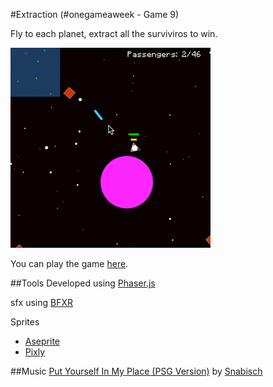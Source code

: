 #Extraction (#onegameaweek - Game 9)

Fly to each planet, extract all the surviviros to win.

![screenshot](screenshots/extraction.gif)

You can play the game [here](http://divideby5.com/games/extraction).

##Tools
Developed using [Phaser.js](http://phaser.io)

sfx using [BFXR](http://www.bfxr.net/)

Sprites
* [Aseprite](http://www.aseprite.org/)
* [Pixly](https://play.google.com/store/apps/details?id=com.meltinglogic.pixly)

##Music
[Put Yourself In My Place (PSG Version)](http://opengameart.org/content/put-yourself-in-my-place-psg-version) by [Snabisch](http://opengameart.org/users/snabisch)


